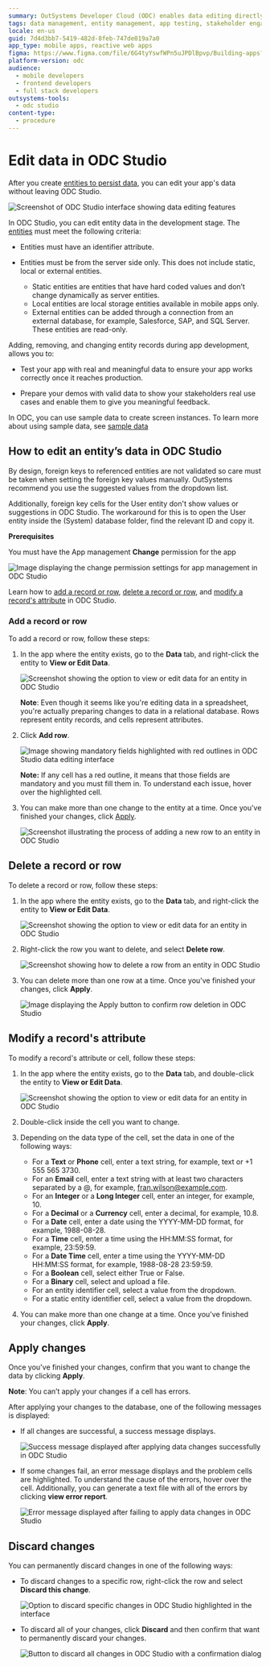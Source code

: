 ```yaml
---
summary: OutSystems Developer Cloud (ODC) enables data editing directly within ODC Studio, facilitating real-time app testing and stakeholder demonstrations.
tags: data management, entity management, app testing, stakeholder engagement, sample data
locale: en-us
guid: 7d4d3bb7-5419-482d-8feb-747de019a7a0
app_type: mobile apps, reactive web apps
figma: https://www.figma.com/file/6G4tyYswfWPn5uJPDlBpvp/Building-apps?type=design&node-id=4035%3A137&mode=design&t=3vXcogcuIh9sw9aQ-1
platform-version: odc
audience:
  - mobile developers
  - frontend developers
  - full stack developers
outsystems-tools:
  - odc studio
content-type:
  - procedure
---
```


# Edit data in ODC Studio 

After you create [entities to persist data](../data/modeling/entity-create.md), you can edit your app's data without leaving ODC Studio.

![Screenshot of ODC Studio interface showing data editing features](images/edit-data-odcs.png "Editing Data in ODC Studio Interface")

In ODC Studio, you can edit entity data in the development stage. The [entities](../data/modeling/entity.md) must meet the following criteria:

* Entities must have an identifier attribute.

* Entities must be from the server side only. This does not include static, local or external entities.

    * Static entities are entities that have hard coded values and don’t change dynamically as server entities.
    * Local entities are local storage entities available in mobile apps only.
    * External entities can be added through a connection from an external database, for example, Salesforce, SAP, and SQL Server. These entities are read-only. 

Adding, removing, and changing entity records during app development, allows you to:

* Test your app with real and meaningful data to ensure your app works correctly once it reaches production.

* Prepare your demos with valid data to show your stakeholders real use cases and enable them to give you meaningful feedback.

In ODC, you can use sample data to create screen instances. To learn more about using sample data, see [sample data](../ui/screen-template/sample-data.md)

## How to edit an entity’s data in ODC Studio

<div class="info" markdown="1">

By design, foreign keys to referenced entities are not validated so care must be taken when setting the foreign key values manually. OutSystems recommend you use the suggested values from the dropdown list.

Additionally, foreign key cells for the User entity don't show values or suggestions in ODC Studio. The workaround for this is to open the User entity inside the (System) database folder, find the relevant ID and copy it.

</div>

**Prerequisites**

You must have the App management **Change** permission for the app

![Image displaying the change permission settings for app management in ODC Studio](images/edit-data-change-permission-odcs.png "App Management Change Permission in ODC Studio")

Learn how to [add a record or row](#add-a-record-or-row), [delete a record or row](#delete-a-record-or-row), and [modify a record's attribute](#modify-a-records-attribute) in ODC Studio.

### Add a record or row

To add a record or row, follow these steps:

1. In the app where the entity exists, go to the **Data** tab, and right-click the entity to **View or Edit Data**.

    ![Screenshot showing the option to view or edit data for an entity in ODC Studio](images/edit-data-view-edit-odcs.png "View or Edit Data Option in ODC Studio")

    **Note**: Even though it seems like you're editing data in a spreadsheet, you're actually preparing changes to data in a relational database. Rows represent entity records, and cells represent attributes.

 1. Click **Add row**.

    ![Image showing mandatory fields highlighted with red outlines in ODC Studio data editing interface](images/edit-data-mandatory-fields-odcs.png "Mandatory Fields Highlighted in ODC Studio")

    **Note:** If any cell has a red outline, it means that those fields are mandatory and you must fill them in. To understand each issue, hover over the highlighted cell.
    
1. You can make more than one change to the entity at a time. Once you've finished your changes, click [Apply](#apply-changes).

    ![Screenshot illustrating the process of adding a new row to an entity in ODC Studio](images/edit-data-add-row-odcs.png "Adding a New Row in ODC Studio")

## Delete a record or row

To delete a record or row, follow these steps:
 
1. In the app where the entity exists, go to the **Data** tab, and right-click the entity to **View or Edit Data**.

    ![Screenshot showing the option to view or edit data for an entity in ODC Studio](images/edit-data-view-edit-odcs.png "View or Edit Data Option in ODC Studio")

1. Right-click the row you want to delete, and select **Delete row**.

    ![Screenshot showing how to delete a row from an entity in ODC Studio](images/edit-data-delete-row-odcs.png "Deleting a Row in ODC Studio")

1. You can delete more than one row at a time. Once you've  finished your changes, click **Apply**.

    ![Image displaying the Apply button to confirm row deletion in ODC Studio](images/edit-data-delete-row-apply-odcs.png "Applying Row Deletion in ODC Studio")

## Modify a record's attribute

To modify a record's attribute or cell, follow these steps:

1. In the app where the entity exists, go to the **Data** tab, and double-click the entity to **View or Edit Data**.

    ![Screenshot showing the option to view or edit data for an entity in ODC Studio](images/edit-data-view-edit-odcs.png "View or Edit Data Option in ODC Studio")

1. Double-click inside the cell you want to change.

1. Depending on the data type of the cell, set the data in one of the following ways:

    * For a **Text** or **Phone** cell, enter a text string, for example, text or +1 555 565 3730.
    * For an **Email** cell, enter a text string with at least two characters separated by a @, for example, fran.wilson@example.com.
    * For an **Integer** or a **Long Integer** cell, enter an integer, for example, 10.
    * For a **Decimal** or a **Currency** cell, enter a decimal, for example, 10.8.
    * For a **Date** cell, enter a date using the YYYY-MM-DD format, for example, 1988-08-28.
    * For a **Time** cell, enter a time using the HH:MM:SS format, for example, 23:59:59.
    * For a **Date Time** cell, enter a time using the YYYY-MM-DD HH:MM:SS format, for example, 1988-08-28 23:59:59.
    * For a **Boolean** cell, select either True or False.
    * For a **Binary** cell, select and upload a file.
    * For an entity identifier cell, select a value from the dropdown.
    * For a static entity identifier cell, select a value from the dropdown.

1. You can make more than one change at a time. Once you've finished your changes, click **Apply**.

## Apply changes

Once you've finished your changes, confirm that you want to change the data by clicking **Apply**. 

**Note**: You can’t apply your changes if a cell has errors.

After applying your changes to the database, one of the following messages is displayed:

* If all changes are successful, a success message displays.

    ![Success message displayed after applying data changes successfully in ODC Studio](images/edit-data-changes-success-odcs.png "Successful Data Changes in ODC Studio")

* If some changes fail, an error message displays and the problem cells are highlighted. To understand the cause of the errors, hover over the cell. Additionally, you can generate a text file with all of the errors by clicking **view error report**.

    ![Error message displayed after failing to apply data changes in ODC Studio](images/edit-data-changes-failed-odcs.png "Failed Data Changes in ODC Studio")

## Discard changes

You can permanently discard changes in one of the following ways:

* To discard changes to a specific row, right-click the row and select **Discard this change**.

    ![Option to discard specific changes in ODC Studio highlighted in the interface](images/edit-data-discard-odcs.png "Discarding Changes in ODC Studio")

* To discard all of your changes, click **Discard** and then confirm that want to permanently discard your changes.

    ![Button to discard all changes in ODC Studio with a confirmation dialog](images/edit-data-discard-all-changes-odcs.png "Discarding All Changes in ODC Studio")
